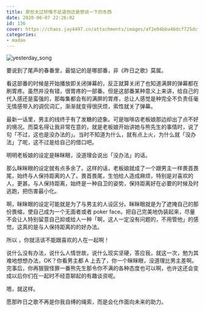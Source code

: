 ```yaml
---
title: 那些太过矫情不足道但还是想说一下的东西
date: 2020-06-07 22:26:02
id: 136
cover: https://chaos.jay4497.cn/attachments/images/af2e04bba46dcf725dcf70d121a14/original/15915395255edcf7455a7dc9195.jpg
categories:
- madao
---
```


![yesterday_song](https://chaos.jay4497.cn/attachments/images/af2e04bba46dcf725dcf70d121a14/original/15915395255edcf7455a7dc9195.jpg)

要说到了尾声的春番里，最惦记的是哪部番，非《昨日之歌》莫属。

看这部番的时候是开始播放即关闭弹幕的，反正就算关闭了也知道满屏的弹幕都在刷胃疼。虽然并没有错，很胃疼的一部番。但是这部番某种意义上来讲，给自己的代入感还是蛮强的，那每集都会有的满屏的胃疼，总让人感觉是种完全不负责任毫无情感带入的调侃词汇，渐渐就变得很厌烦，索性就关了弹幕。

最新一话里，男主的线终于有了发糖的迹象。可是咖啡店老板娘那边却出了点不好的境况。而莫名得让我非常在意的，就是老板娘开始讲她与熊先生的事情时，说了句「不过，这也是没办法的」。当时不知道为什么，就有点上火，为什么就「没办法」了呢，这不过是给自己的借口吧。

明明老板娘的设定是眯眯眼，没道理会说出「没办法」的话。

那么眯眯眼的设定就有点多余了。这样的话，老板娘就成了一个跟男主一样畏首畏尾，始终与人保持距离的人了。畏首畏尾，生怕给人造成麻烦，特别是对喜欢的人，更甚。与人保持距离，始终是一种自卫的姿势，保持距离好在必要的时候及时逃跑，把伤害最小化。

啊，眯眯眼的设定可能就是为了与男主的人设区分。眯眯眼就是为了遮掩自己的那份畏缩，使自己成为一个无面者或者 poker face。把自己完美地伪装起来，尽量不会让人特别留意自己抑或给人一种「啊，这人一定没有问题的，不用管他」的感觉。这真的是与人保持距离的的好办法。

所以 ，你就活该不能跟喜欢的人在一起啊！

说什么没有办法，说什么人情世故，说什么现实坚硬，答应我，就这一次，勉为其难地想想办法，OK？你看男主都 A 上去了，你一个眯眯眼，没道理比男主差啊。完事后，你再狠狠怪罪一番熊先生那令你不满的各种态度也可以啊，也许这还会变成以后你们在一起时不经意聊起的有趣谈资呢。

嗯，就这样。

愿那昨日之歌不再是你我自缚的绳索，而是会化作面向未来的助力。
